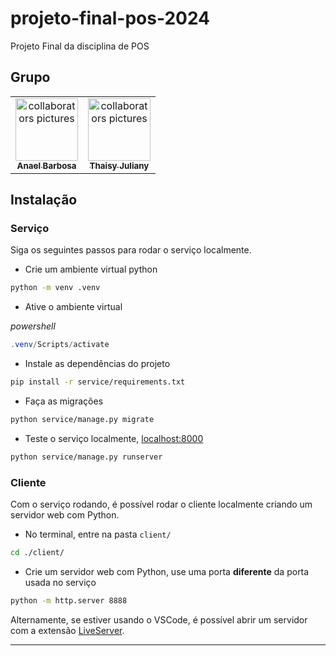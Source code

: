 # projeto-final-pos-2024
Projeto Final da disciplina de POS

## Grupo

<table>
  <tr>
    <td align="center">
      <a href="https://github.com/dvanael" title="Anael Barbosa">
        <img src="https://avatars.githubusercontent.com/dvanael" width="100px;" alt="collaborators pictures"/><br>
        <sub>
          <b>Anael Barbosa</b>
        </sub>
      </a>
    </td>
    <td align="center">
      <a href="https://github.com/Thaynix" title="Thaisy Juliany">
        <img src="https://avatars.githubusercontent.com/Thaynix" width="100px;" alt="collaborators pictures"/><br>
        <sub>
          <b>Thaisy Juliany</b>
        </sub>
      </a>
    </td>
  </tr>
</table>

## Instalação

### Serviço

Siga os seguintes passos para rodar o serviço localmente.

- Crie um ambiente virtual python

```bash
python -m venv .venv
```

- Ative o ambiente virtual

*powershell*
```powershell
.venv/Scripts/activate
```

- Instale as dependências do projeto

```bash
pip install -r service/requirements.txt
```

- Faça as migrações

```bash
python service/manage.py migrate
```

- Teste o serviço localmente, [localhost:8000](http://localhost:8000)

```bash
python service/manage.py runserver
```

### Cliente

Com o serviço rodando, é possível rodar o cliente localmente criando um servidor web com Python.

- No terminal, entre na pasta `client/`

```bash
cd ./client/
```

- Crie um servidor web com Python, use uma porta **diferente** da porta usada no serviço

```bash
python -m http.server 8888
```

Alternamente, se estiver usando o VSCode, é possível abrir um servidor com a extensão [LiveServer](https://marketplace.visualstudio.com/items?itemName=ritwickdey.LiveServer).

---
